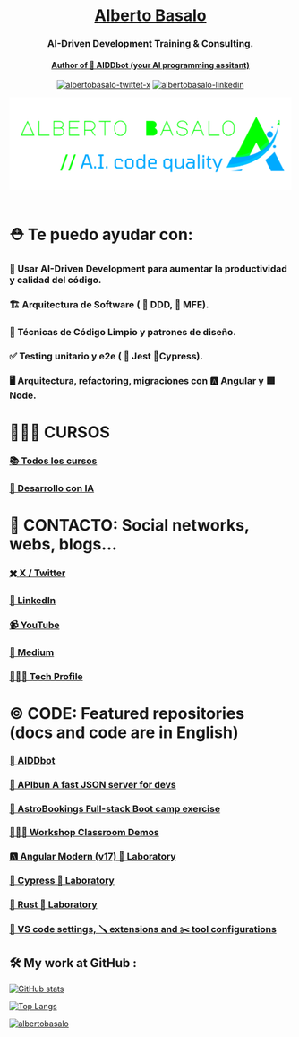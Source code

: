 <header>
  <h1 align="center"><a href="https://albertobasalo.dev" target="_blank">Alberto Basalo</a></h1>
  <h3 align="center">AI-Driven Development Training & Consulting.</h3>
  <h4 align="center"><a href="https://github.com/AIDDbot/AIDDbot" target="_blank">Author of 🤖 AIDDbot (your AI programming assitant)</a></h4>
  <p align="center">
   <a href="https://twitter.com/albertobasalo" target="_blank"><img src="https://img.shields.io/twitter/follow/albertobasalo?logo=twitter&style=for-the-badge" alt="albertobasalo-twittet-x" /></a>     
   <a href="https://www.linkedin.com/comm/mynetwork/discovery-see-all?usecase=PEOPLE_FOLLOWS&followMember=albertobasalo" target="_blank"><img src="https://img.shields.io/badge/contacto-LinkedIn-blue?style=for-the-badge" alt="albertobasalo-linkedin" /></a>
  </p>
  <p align="center">
    <a href="https://albertobasalo.dev/" target="_blank"><img src="https://github.com/AlbertoBasalo/albertobasalo/raw/master/git-hub_banner.png" alt="albertobasalo-linkedin" /></a>
  </p>
</header>

# ⛑️ Te puedo ayudar con:

### 🤖 Usar AI-Driven Development para aumentar la productividad y calidad del código.

### 🏗️ Arquitectura de Software ( 👔 DDD, 🧱 MFE).

### 🍋 Técnicas de Código Limpio y patrones de diseño.

### ✅ Testing unitario y e2e ( 🧪 Jest 🌲Cypress).

### 🖥️ Arquitectura, refactoring, migraciones con 🅰️ Angular y 🟩 Node.

# 🧑🏼‍🎓 CURSOS

### [📚 Todos los cursos](https://albertobasalo.dev/formacion/)

### [🤖 Desarrollo con IA](https://aicode.academy/cursos/)

# 📧 CONTACTO: Social networks, webs, blogs...

### [✖️ **X** / Twitter](https://twitter.com/albertobasalo)

### [🤝 LinkedIn](https://www.linkedin.com/in/albertobasalo/)

### [📹 YouTube](https://www.youtube.com/c/AlbertoBasalo71)

### [📗 Medium](https://albertobasalo.medium.com/)

### [🧑🏼‍💻 Tech Profile](https://albertobasalo.dev/)

# ©️ CODE: Featured repositories (docs and code are in English)

### [🤖 AIDDbot](https://github.com/AIDDbot/AIDDbot)

### [🥖 APIbun A fast JSON server for devs](https://github.com/AlbertoBasalo/api_bun)

### [🚀 AstroBookings Full-stack Boot camp exercise ](https://github.com/astrobookings)

### [🧑🏼‍🏫 Workshop Classroom Demos](https://github.com/CursosAlbertoBasalo)

### [🅰️ Angular Modern (v17) 🧫 Laboratory](https://github.com/AlbertoBasalo/ng-lab)

### [🌲 Cypress 🧫 Laboratory](https://github.com/AlbertoBasalo/cy-lab)

### [🦀 Rust 🧫 Laboratory](https://github.com/AlbertoBasalo/rs-lab)

### [🧰 VS code settings, 🪛 extensions and ✂️ tool configurations](https://github.com/AlbertoBasalo/dotfiles)

## 🛠 My work at GitHub :

[![GitHub stats](https://github-readme-stats.vercel.app/api?username=albertobasalo)](https://github.com/albertobasalo)

[![Top Langs](https://github-readme-stats.vercel.app/api/top-langs/?username=albertobasalo)](https://github.com/albertobasalo)

<p align="left">
  <a href="https://github.com/ryo-ma/github-profile-trophy">
    <img src="https://github-profile-trophy.vercel.app/?username=albertobasalo" alt="albertobasalo" />
  </a>
</p>


